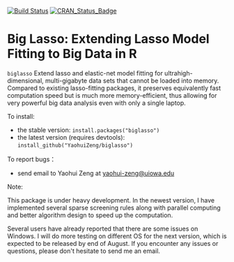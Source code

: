 

[![Build Status](https://travis-ci.org/YaohuiZeng/biglasso.svg?branch=master)](https://travis-ci.org/YaohuiZeng/biglasso)
[![CRAN_Status_Badge](http://www.r-pkg.org/badges/version/biglasso)](http://cran.r-project.org/package=biglasso)


# Big Lasso: Extending Lasso Model Fitting to Big Data in R

`biglasso` Extend lasso and elastic-net model fitting for ultrahigh-dimensional, multi-gigabyte 
data sets that cannot be loaded into memory. Compared to existing lasso-fitting packages, 
it preserves equivalently fast computation speed but is much more memory-efficient, 
thus allowing for very powerful big data analysis even with only a single laptop.

To install:
* the stable version: `install.packages("biglasso")`
* the latest version (requires devtools): `install_github("YaohuiZeng/biglasso")`

To report bugs：
* send email to Yaohui Zeng at <yaohui-zeng@uiowa.edu>
 
Note:

This package is under heavy development. In the newest version, I have implemented several sparse screening rules along with parallel computing and better algorithm design to speed up the computation. 

Several users have already reported that there are some issues on Windows. I will do more testing on different OS for the next version, which is expected to be released by end of August. If you encounter any issues or questions, please don't hesitate to send me an email.
